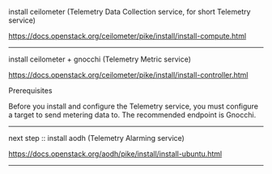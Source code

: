 install ceilometer (Telemetry Data Collection service, for short Telemetry service)

https://docs.openstack.org/ceilometer/pike/install/install-compute.html

---

install ceilometer + gnocchi (Telemetry Metric service)

https://docs.openstack.org/ceilometer/pike/install/install-controller.html

Prerequisites

Before you install and configure the Telemetry service, you must configure a target to send metering data to. The recommended endpoint is Gnocchi.

---

next step :: install aodh (Telemetry Alarming service)

https://docs.openstack.org/aodh/pike/install/install-ubuntu.html

---
